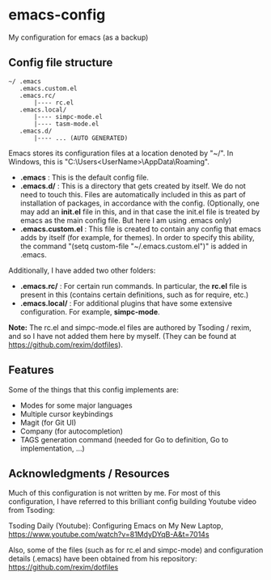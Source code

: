 # emacs-config
My configuration for emacs (as a backup)

## Config file structure

```
~/ .emacs
   .emacs.custom.el
   .emacs.rc/
       |---- rc.el
   .emacs.local/
       |---- simpc-mode.el
       |---- tasm-mode.el
   .emacs.d/
       |---- ... (AUTO GENERATED)
```

Emacs stores its configuration files at a location denoted by "~/". In Windows, this is "C:\Users\<UserName>\AppData\Roaming\".

- **.emacs** : This is the default config file.
- **.emacs.d/** : This is a directory that gets created by itself. We do not need to touch this. Files are automatically included in this as part of installation of packages, in accordance with the config. (Optionally, one may add an **init.el** file in this, and in that case the init.el file is treated by emacs as the main config file. But here I am using .emacs only)
- **.emacs.custom.el** : This file is created to contain any config that emacs adds by itself (for example, for themes). In order to specify this ability, the command "(setq custom-file "~/.emacs.custom.el")" is added in .emacs.

Additionally, I have added two other folders:

- **.emacs.rc/** : For certain run commands. In particular, the **rc.el** file is present in this (contains certain definitions, such as for require, etc.)
- **.emacs.local/** : For additional plugins that have some extensive configuration. For example, **simpc-mode**.

**Note:** The rc.el and simpc-mode.el files are authored by Tsoding / rexim, and so I have not added them here by myself. (They can be found at https://github.com/rexim/dotfiles).

## Features

Some of the things that this config implements are:

- Modes for some major languages
- Multiple cursor keybindings
- Magit (for Git UI)
- Company (for autocompletion)
- TAGS generation command (needed for Go to definition, Go to implementation, ...)

## Acknowledgments / Resources

Much of this configuration is not written by me. For most of this configuration, I have referred to this brilliant config building Youtube video from Tsoding:

Tsoding Daily (Youtube): Configuring Emacs on My New Laptop, https://www.youtube.com/watch?v=81MdyDYqB-A&t=7014s

Also, some of the files (such as for rc.el and simpc-mode) and configuration details (.emacs) have been obtained from his repository:
https://github.com/rexim/dotfiles
